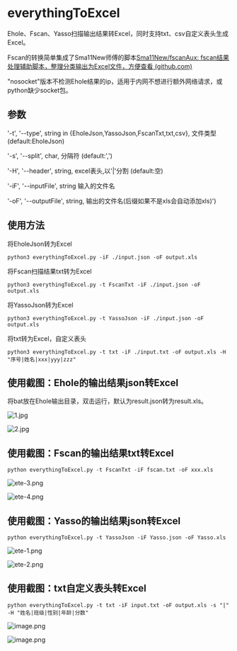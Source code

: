 # everythingToExcel
Ehole、Fscan、Yasso扫描输出结果转Excel，同时支持txt、csv自定义表头生成Excel。

Fscan的转换简单集成了Sma11New师傅的脚本[Sma11New/fscanAux: fscan结果处理辅助脚本，整理分类输出为Excel文件，方便查看 (github.com)](https://github.com/Sma11New/fscanAux)



"nosocket"版本不检测Ehole结果的ip，适用于内网不想进行额外网络请求，或python缺少socket包。

## 参数

'-t', '--type', string in {EholeJson,YassoJson,FscanTxt,txt,csv}, 文件类型(default:EholeJson)

'-s', '--split', char, 分隔符 (default:\',\')

'-H', '--header', string, excel表头,以\'|\'分割 (default:空)

'-iF', '--inputFile', string 输入的文件名

'-oF', '--outputFile', string, 输出的文件名(后缀如果不是xls会自动添加xls)')

## 使用方法

将EholeJson转为Excel

```
python3 everythingToExcel.py -iF ./input.json -oF output.xls
```

将Fscan扫描结果txt转为Excel

```
python3 everythingToExcel.py -t FscanTxt -iF ./input.json -oF output.xls
```

将YassoJson转为Excel

```
python3 everythingToExcel.py -t YassoJson -iF ./input.json -oF output.xls
```

将txt转为Excel，自定义表头

```
python3 everythingToExcel.py -t txt -iF ./input.txt -oF output.xls -H "序号|姓名|xxx|yyy|zzz"
```

## 使用截图：Ehole的输出结果json转Excel

将bat放在Ehole输出目录，双击运行，默认为result.json转为result.xls。

![1.jpg](https://s2.loli.net/2022/07/14/rBTJ63Vmy8t2n1G.png)

![2.jpg](https://s2.loli.net/2022/07/14/E8L1IT5sYuPlpMN.png)

## 使用截图：Fscan的输出结果txt转Excel

```
python everythingToExcel.py -t FscanTxt -iF fscan.txt -oF xxx.xls
```

![ete-3.png](https://s2.loli.net/2023/07/25/pKYv49QfNaLxb2u.png)

![ete-4.png](https://s2.loli.net/2023/07/25/6TQ8SXgB1voci5V.png)

## 使用截图：Yasso的输出结果json转Excel

```
python everythingToExcel.py -t YassoJson -iF Yasso.json -oF Yasso.xls
```

![ete-1.png](https://s2.loli.net/2023/07/25/1QbZMlAWuVsRmYf.png)

![ete-2.png](https://s2.loli.net/2023/07/25/CNcSlmtkdVDQwH2.png)

## 使用截图：txt自定义表头转Excel

```
python everythingToExcel.py -t txt -iF input.txt -oF output.xls -s "|" -H "姓名|班级|性别|年龄|分数"
```

![image.png](https://s2.loli.net/2023/04/23/ANpamkgPBXSTxsO.png)

![image.png](https://s2.loli.net/2023/04/23/BWsgpdyYD9tki45.png)



